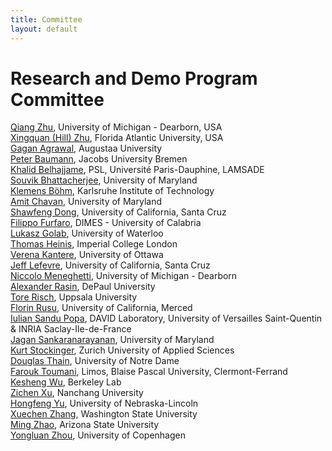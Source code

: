 ```yaml
---
title: Committee
layout: default
---
```



# Research and Demo Program Committee

[Qiang Zhu](https://umdearborn.edu/users/qzhu), University of Michigan - Dearborn, USA  <br> 
[Xingquan (Hill) Zhu](http://www.cse.fau.edu/~xqzhu/index.html), Florida Atlantic University, USA <br>
[Gagan Agrawal](), Augustaa University<br>
[Peter Baumann](), Jacobs University Bremen<br>
[Khalid Belhajjame](), PSL, Université Paris-Dauphine, LAMSADE<br>
[Souvik Bhattacherjee](), University of Maryland<br>
[Klemens Böhm](), Karlsruhe Institute of Technology<br>
[Amit Chavan](), University of Maryland<br>
[Shawfeng Dong](), University of California, Santa Cruz<br>
[Filippo Furfaro](), DIMES - University of Calabria<br>
[Lukasz Golab](), University of Waterloo<br>
[Thomas Heinis](), Imperial College London<br>
[Verena Kantere](), University of Ottawa<br>
[Jeff Lefevre](), University of California, Santa Cruz<br>
[Niccolo Meneghetti](), University of Michigan - Dearborn<br>
[Alexander Rasin](), DePaul University<br>
[Tore Risch](), Uppsala University<br>
[Florin Rusu](), University of California, Merced<br>
[Iulian Sandu Popa](), DAVID Laboratory, University of Versailles Saint-Quentin & INRIA Saclay-Ile-de-France<br>
[Jagan Sankaranarayanan](), University of Maryland<br>
[Kurt Stockinger](), Zurich University of Applied Sciences<br>
[Douglas Thain](), University of Notre Dame<br>
[Farouk Toumani](), Limos, Blaise Pascal University, Clermont-Ferrand<br>
[Kesheng Wu](), Berkeley Lab<br>
[Zichen Xu](), Nanchang University<br>
[Hongfeng Yu](), University of Nebraska-Lincoln<br>
[Xuechen Zhang](), Washington State University<br>
[Ming Zhao](), Arizona State University<br>
[Yongluan Zhou](), University of Copenhagen<br>

